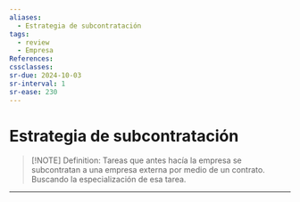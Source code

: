 ```yaml
---
aliases:
  - Estrategia de subcontratación
tags:
  - review
  - Empresa
References: 
cssclasses:
sr-due: 2024-10-03
sr-interval: 1
sr-ease: 230
---
```

# Estrategia de subcontratación


> [!NOTE] Definition: 
> Tareas que antes hacía la empresa se subcontratan a una empresa externa por medio de un contrato. Buscando la especialización de esa tarea.
> 


***